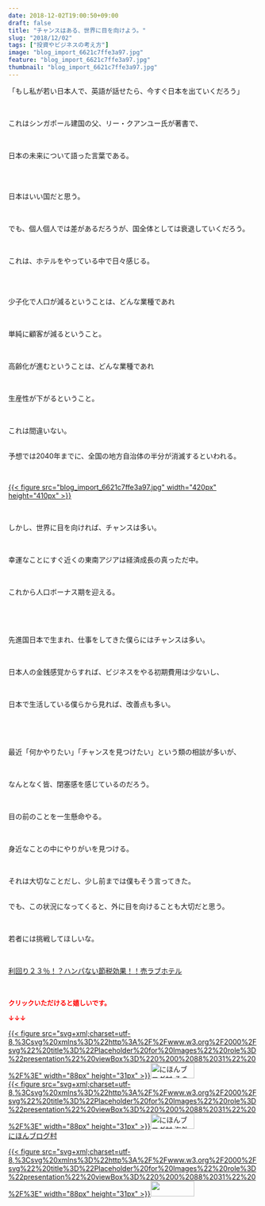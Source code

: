 ```yaml
---
date: 2018-12-02T19:00:50+09:00
draft: false
title: "チャンスはある、世界に目を向けよう。"
slug: "2018/12/02"
tags: ["投資やビジネスの考え方"]
image: "blog_import_6621c7ffe3a97.jpg"
feature: "blog_import_6621c7ffe3a97.jpg"
thumbnail: "blog_import_6621c7ffe3a97.jpg"
---
```

<p>「もし私が若い日本人で、英語が話せたら、今すぐ日本を出ていくだろう」</p><p> </p><p>これはシンガポール建国の父、リー・クアンユー氏が著書で、</p><p> </p><p>日本の未来について語った言葉である。</p><p> </p><p><br/>日本はいい国だと思う。</p><p> </p><p>でも、個人個人では差があるだろうが、国全体としては衰退していくだろう。</p><p> </p><p>これは、ホテルをやっている中で日々感じる。</p><p> </p><p><br/>少子化で人口が減るということは、どんな業種であれ</p><p> </p><p>単純に顧客が減るということ。</p><p> </p><p>高齢化が進むということは、どんな業種であれ</p><p> </p><p>生産性が下がるということ。</p><p> </p><p>これは間違いない。</p><p><br/>予想では2040年までに、全国の地方自治体の半分が消滅するといわれる。</p><p> </p><p><a href="blog_import_6621c7ffe3a97.jpg">{{< figure src="blog_import_6621c7ffe3a97.jpg" width="420px" height="410px" >}}</a></p><p> </p><p>しかし、世界に目を向ければ、チャンスは多い。</p><p> </p><p>幸運なことにすぐ近くの東南アジアは経済成長の真っただ中。</p><p> </p><p>これから人口ボーナス期を迎える。</p><p> </p><p> </p><p>先進国日本で生まれ、仕事をしてきた僕らにはチャンスは多い。</p><p> </p><p>日本人の金銭感覚からすれば、ビジネスをやる初期費用は少ないし、</p><p> </p><p>日本で生活している僕らから見れば、改善点も多い。</p><p> </p><p> </p><p>最近「何かやりたい」「チャンスを見つけたい」という類の相談が多いが、</p><p> </p><p>なんとなく皆、閉塞感を感じているのだろう。</p><p> </p><p>目の前のことを一生懸命やる。</p><p> </p><p>身近なことの中にやりがいを見つける。</p><p> </p><p>それは大切なことだし、少し前までは僕もそう言ってきた。</p><p><br/>でも、この状況になってくると、外に目を向けることも大切だと思う。</p><p> </p><p>若者には挑戦してほしいな。</p><p> </p><p><a href="entry-12416230297.html#_=_" target="_blank">利回り２３％！？ハンパない節税効果！！売ラブホテル</a></p><p> </p><p><font color="#ff0000" size="2"><strong>クリックいただけると嬉しいです。</strong></font></p><p><font color="#ff0000" size="2"><strong>↓↓↓</strong></font></p><p><a href="ranking.html?p_cid=01260127" id="&amp;blogmura_banner" target="_blank">{{< figure src="svg+xml;charset=utf-8,%3Csvg%20xmlns%3D%22http%3A%2F%2Fwww.w3.org%2F2000%2Fsvg%22%20title%3D%22Placeholder%20for%20Images%22%20role%3D%22presentation%22%20viewBox%3D%220%200%2088%2031%22%20%2F%3E" width="88px" height="31px" >}}<noscript><img alt="にほんブログ村 その他生活ブログ 不動産投資へ" border="0" height="31" src="https://img-proxy.blog-video.jp/images?url=http%3A%2F%2Flife.blogmura.com%2Fhudousantoushi%2Fimg%2Fhudousantoushi88_31.gif" width="88"></noscript></a><br/><a href="ranking.html?p_cid=01260127" target="_blank">{{< figure src="svg+xml;charset=utf-8,%3Csvg%20xmlns%3D%22http%3A%2F%2Fwww.w3.org%2F2000%2Fsvg%22%20title%3D%22Placeholder%20for%20Images%22%20role%3D%22presentation%22%20viewBox%3D%220%200%2088%2031%22%20%2F%3E" width="88px" height="31px" >}}<noscript><img alt="にほんブログ村 海外生活ブログ バリ島情報へ" border="0" height="31" src="https://img-proxy.blog-video.jp/images?url=http%3A%2F%2Foverseas.blogmura.com%2Fbali%2Fimg%2Fbali88_31.gif" width="88"></noscript></a><br/><a href="ranking.html?p_cid=01260127" target="_blank">にほんブログ村</a></p><p><a href="link.php?1804582" title="人気ブログランキングへ">{{< figure src="svg+xml;charset=utf-8,%3Csvg%20xmlns%3D%22http%3A%2F%2Fwww.w3.org%2F2000%2Fsvg%22%20title%3D%22Placeholder%20for%20Images%22%20role%3D%22presentation%22%20viewBox%3D%220%200%2088%2031%22%20%2F%3E" width="88px" height="31px" >}}<noscript><img border="0" height="31" src="https://blog.with2.net/img/banner/banner_22.gif" width="88"></noscript></a></p><p> </p>

